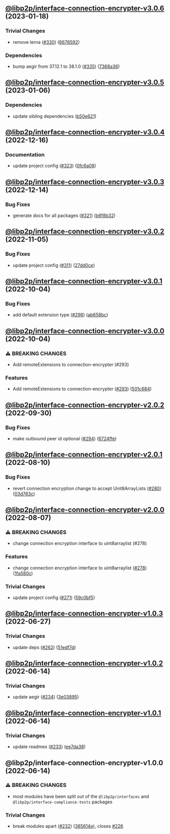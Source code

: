 ## [@libp2p/interface-connection-encrypter-v3.0.6](https://github.com/libp2p/js-libp2p-interfaces/compare/@libp2p/interface-connection-encrypter-v3.0.5...@libp2p/interface-connection-encrypter-v3.0.6) (2023-01-18)


### Trivial Changes

* remove lerna ([#330](https://github.com/libp2p/js-libp2p-interfaces/issues/330)) ([6678592](https://github.com/libp2p/js-libp2p-interfaces/commit/6678592dd0cf601a2671852f9d2a0aff5dee2b18))


### Dependencies

* bump aegir from 37.12.1 to 38.1.0 ([#335](https://github.com/libp2p/js-libp2p-interfaces/issues/335)) ([7368a36](https://github.com/libp2p/js-libp2p-interfaces/commit/7368a363423a08e8fa247dcb76ea13e4cf030d65))

## [@libp2p/interface-connection-encrypter-v3.0.5](https://github.com/libp2p/js-libp2p-interfaces/compare/@libp2p/interface-connection-encrypter-v3.0.4...@libp2p/interface-connection-encrypter-v3.0.5) (2023-01-06)


### Dependencies

* update sibling dependencies ([b50e621](https://github.com/libp2p/js-libp2p-interfaces/commit/b50e621d31a8b32affc3fadb9f97c4883d577f93))

## [@libp2p/interface-connection-encrypter-v3.0.4](https://github.com/libp2p/js-libp2p-interfaces/compare/@libp2p/interface-connection-encrypter-v3.0.3...@libp2p/interface-connection-encrypter-v3.0.4) (2022-12-16)


### Documentation

* update project config ([#323](https://github.com/libp2p/js-libp2p-interfaces/issues/323)) ([0fc6a08](https://github.com/libp2p/js-libp2p-interfaces/commit/0fc6a08e9cdcefe361fe325281a3a2a03759ff59))

## [@libp2p/interface-connection-encrypter-v3.0.3](https://github.com/libp2p/js-libp2p-interfaces/compare/@libp2p/interface-connection-encrypter-v3.0.2...@libp2p/interface-connection-encrypter-v3.0.3) (2022-12-14)


### Bug Fixes

* generate docs for all packages ([#321](https://github.com/libp2p/js-libp2p-interfaces/issues/321)) ([b6f8b32](https://github.com/libp2p/js-libp2p-interfaces/commit/b6f8b32a920c15a28fe021e6050e31aaae89d518))

## [@libp2p/interface-connection-encrypter-v3.0.2](https://github.com/libp2p/js-libp2p-interfaces/compare/@libp2p/interface-connection-encrypter-v3.0.1...@libp2p/interface-connection-encrypter-v3.0.2) (2022-11-05)


### Bug Fixes

* update project config ([#311](https://github.com/libp2p/js-libp2p-interfaces/issues/311)) ([27dd0ce](https://github.com/libp2p/js-libp2p-interfaces/commit/27dd0ce3c249892ac69cbb24ddaf0b9f32385e37))

## [@libp2p/interface-connection-encrypter-v3.0.1](https://github.com/libp2p/js-libp2p-interfaces/compare/@libp2p/interface-connection-encrypter-v3.0.0...@libp2p/interface-connection-encrypter-v3.0.1) (2022-10-04)


### Bug Fixes

* add default extension type ([#296](https://github.com/libp2p/js-libp2p-interfaces/issues/296)) ([ab658bc](https://github.com/libp2p/js-libp2p-interfaces/commit/ab658bc1b11e411e685388acb9da8f65d62ef919))

## [@libp2p/interface-connection-encrypter-v3.0.0](https://github.com/libp2p/js-libp2p-interfaces/compare/@libp2p/interface-connection-encrypter-v2.0.2...@libp2p/interface-connection-encrypter-v3.0.0) (2022-10-04)


### ⚠ BREAKING CHANGES

* Add remoteExtensions to connection-encrypter (#293)

### Features

* Add remoteExtensions to connection-encrypter ([#293](https://github.com/libp2p/js-libp2p-interfaces/issues/293)) ([501c684](https://github.com/libp2p/js-libp2p-interfaces/commit/501c684d792cd910de7cb9bfbda349db257ee2ca))

## [@libp2p/interface-connection-encrypter-v2.0.2](https://github.com/libp2p/js-libp2p-interfaces/compare/@libp2p/interface-connection-encrypter-v2.0.1...@libp2p/interface-connection-encrypter-v2.0.2) (2022-09-30)


### Bug Fixes

* make outbound peer id optional ([#294](https://github.com/libp2p/js-libp2p-interfaces/issues/294)) ([6724ffe](https://github.com/libp2p/js-libp2p-interfaces/commit/6724ffef0d170dba2d4c9973b46334fc421f8ea8))

## [@libp2p/interface-connection-encrypter-v2.0.1](https://github.com/libp2p/js-libp2p-interfaces/compare/@libp2p/interface-connection-encrypter-v2.0.0...@libp2p/interface-connection-encrypter-v2.0.1) (2022-08-10)


### Bug Fixes

* revert connection encryption change to accept Uint8ArrayLists ([#280](https://github.com/libp2p/js-libp2p-interfaces/issues/280)) ([03d763c](https://github.com/libp2p/js-libp2p-interfaces/commit/03d763c1a6b168bba001783a1fb59af3f7d4e205))

## [@libp2p/interface-connection-encrypter-v2.0.0](https://github.com/libp2p/js-libp2p-interfaces/compare/@libp2p/interface-connection-encrypter-v1.0.3...@libp2p/interface-connection-encrypter-v2.0.0) (2022-08-07)


### ⚠ BREAKING CHANGES

* change connection encryption interface to uint8arraylist (#278)

### Features

* change connection encryption interface to uint8arraylist ([#278](https://github.com/libp2p/js-libp2p-interfaces/issues/278)) ([1fa580c](https://github.com/libp2p/js-libp2p-interfaces/commit/1fa580c5a45325dc9384738e9a78a238eabb81c3))


### Trivial Changes

* update project config ([#271](https://github.com/libp2p/js-libp2p-interfaces/issues/271)) ([59c0bf5](https://github.com/libp2p/js-libp2p-interfaces/commit/59c0bf5e0b05496fca2e4902632b61bb41fad9e9))

## [@libp2p/interface-connection-encrypter-v1.0.3](https://github.com/libp2p/js-libp2p-interfaces/compare/@libp2p/interface-connection-encrypter-v1.0.2...@libp2p/interface-connection-encrypter-v1.0.3) (2022-06-27)


### Trivial Changes

* update deps ([#262](https://github.com/libp2p/js-libp2p-interfaces/issues/262)) ([51edf7d](https://github.com/libp2p/js-libp2p-interfaces/commit/51edf7d9b3765a6f75c915b1483ea345d0133a41))

## [@libp2p/interface-connection-encrypter-v1.0.2](https://github.com/libp2p/js-libp2p-interfaces/compare/@libp2p/interface-connection-encrypter-v1.0.1...@libp2p/interface-connection-encrypter-v1.0.2) (2022-06-14)


### Trivial Changes

* update aegir ([#234](https://github.com/libp2p/js-libp2p-interfaces/issues/234)) ([3e03895](https://github.com/libp2p/js-libp2p-interfaces/commit/3e038959ecab6cfa3585df9ee179c0af7a61eda5))

## [@libp2p/interface-connection-encrypter-v1.0.1](https://github.com/libp2p/js-libp2p-interfaces/compare/@libp2p/interface-connection-encrypter-v1.0.0...@libp2p/interface-connection-encrypter-v1.0.1) (2022-06-14)


### Trivial Changes

* update readmes ([#233](https://github.com/libp2p/js-libp2p-interfaces/issues/233)) ([ee7da38](https://github.com/libp2p/js-libp2p-interfaces/commit/ee7da38dccc08160d26c8436df8739ce7e0b340e))

## @libp2p/interface-connection-encrypter-v1.0.0 (2022-06-14)


### ⚠ BREAKING CHANGES

* most modules have been split out of the `@libp2p/interfaces` and `@libp2p/interface-compliance-tests` packages

### Trivial Changes

* break modules apart ([#232](https://github.com/libp2p/js-libp2p-interfaces/issues/232)) ([385614e](https://github.com/libp2p/js-libp2p-interfaces/commit/385614e772329052ab17415c8bd421f65b01a61b)), closes [#226](https://github.com/libp2p/js-libp2p-interfaces/issues/226)
